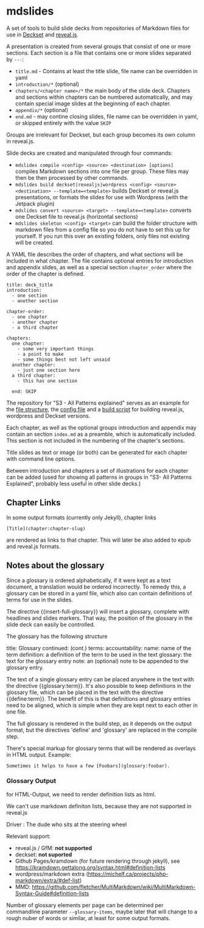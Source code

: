 # mdslides

A set of tools to build slide decks from repositories of Markdown files for use in [Deckset](https://www.decksetapp.com/) and [reveal.js](http://lab.hakim.se/reveal-js/#/).

A presentation is created from several groups that consist of one or more sections. Each section is a file that contains one or more slides separated by `---`:

- `title.md` - Contains at least the title slide, file name can be overridden in yaml
- `introduction/*` (optional) 
- `chapters/<chapter name>/*` the main body of the slide deck. Chapters and sections within chapters can be numbered automatically, and may contain special image slides at the beginning of each chapter.
- `appendix/*` (optional)
- `end.md` - may contine closing slides, file name can be overridden in yaml, or skipped entirely with the value `SKIP`

Groups are irrelevant for Deckset, but each group becomes its own column in reveal.js.

Slide decks are created and manipulated through four commands:

* `mdslides compile <config> <source> <destination> [options] ` compiles Markdown sections into one file per group. These files may then be then processed by other commands.
* `mdslides build deckset|revealjs|wordpress <config> <source> <destination> --template=<template>` builds Deckset or reveal.js presentations, or formats the slides for use with Wordpress (with the Jetpack plugin)
* `mdslides convert <source> <target> --template=<template>` converts one Deckset file to reveal.js (horizontal sections)
* `mdslides skeleton <config> <target>` can build the folder structure with markdown files from a config file so you do not have to set this up for yourself. If you run this over an existing folders, only files not existing will be created.

A YAML file describes the order of chapters, and what sections will be included in what chapter. The file contains optional entries for introduction and appendix slides, as well as a special section `chapter_order` where the order of the chapter is defined.

    title: deck_title    
    introduction:
      - one section 
      - another section
    
    chapter-order:
      - one chapter
      - another chapter
      - a third chapter
    
    chapters:
      one chapter:
        - some very important things
        - a point to make 
        - some things best not left unsaid
      another chapter:
        - just one section here
      a third chapter:
        - this has one section
    
      end: SKIP


The repository for "S3 - All Patterns explained" serves as an example for the [file structure](https://github.com/S3-working-group/s3-all-patterns-explained/tree/master/src), the [config file](https://github.com/S3-working-group/s3-all-patterns-explained/blob/master/s3-all-patterns-explained.yaml) and a [build script](https://github.com/S3-working-group/s3-all-patterns-explained/blob/master/build-slides.sh) for building reveal.js, wordpress and Deckset versions.

Each chapter, as well as the optional groups introduction and appendix may contain an section `index.md` as a preamble,  which is automatically included. This section is not included in the numbering of the chapter's sections. 

Title slides as text or image (or both) can be generated for each chapter with command line options.

Between introduction and chapters a set of illustrations for each chapter can be added (used for showing all patterns in groups in "S3- All Patterns Explained", probably less useful in other slide decks.)

## Chapter Links

In some output formats (currently only Jekyll), chapter links

    [Title](chapter:chapter-slug) 

are rendered as links to that chapter. This will later be also added to epub and reveal.js formats.


## Notes about the glossary

Since a glossary is ordered alphabetically, if it were kept as a text document, a translation would be ordered incorrectly. To remedy this, a glossary can be stored in a yaml file, which also can contain definitions of terms for use in the slides.

The directive {{insert-full-glossary}} will insert a glossary, complete with headlines and slides markers. That way, the position of the glossary in the slide deck can easily be controlled.

The glossary has the following structure

  title: Glossary
  continued: (cont.)
  terms:
    accountability:
      name: name of the term
      definition: a definition of the term to be used in the text
      glossary: the text for the glossary entry
      note: an (optional) note to be appended to the glossary entry.


The text of a single glossary entry can be placed anywhere in the text with the directive {{glossary:term}}.  It's also possible to keep definitions in the glossary file, which can be placed in the text with the directive {{define:term}}. The benefit of this is that definitions and glossary entries need to be aligned, which is simple when they are kept next to each other in one file. 

The full glossary is rendered in the build step, as it depends on the output format, but the directives 'define' and 'glossary' are replaced in the compile step.

There's special markup for glossary terms that will be rendered as overlays in HTML output. Example:
    
    Sometimes it helps to have a few [Foobars](glossary:foobar).

### Glossary Output

for HTML-Output, we need to render definition lists as html.

We can't use markdown definiton lists, because  they are not supported in reveal.js

Driver
: The dude who sits at the steering wheel


Relevant support:

-    reveal.js / GfM: **not supported**
-    deckset: **not suported**
-    Github Pages/kramdown (for future rendering through jekyll), see <https://kramdown.gettalong.org/syntax.html#definition-lists>
-    wordpress/markdown extra (https://michelf.ca/projects/php-markdown/extra/#def-list)
-    MMD: https://github.com/fletcher/MultiMarkdown/wiki/MultiMarkdown-Syntax-Guide#definition-lists

Number of glossary elements per page can be determined per commandline parameter `--glossary-items`, maybe later that will change to a rough nuber of words or similar, at least for some output formats.



